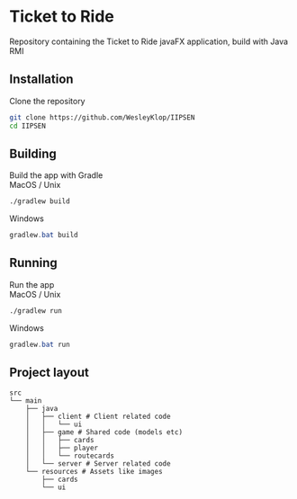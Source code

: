# Ticket to Ride

Repository containing the Ticket to Ride javaFX application, build with Java RMI

## Installation

Clone the repository
```bash
git clone https://github.com/WesleyKlop/IIPSEN
cd IIPSEN
```

## Building

Build the app with Gradle  
MacOS / Unix
```bash
./gradlew build
```

Windows
```powershell
gradlew.bat build
```

## Running
Run the app  
MacOS / Unix
```bash
./gradlew run
```

Windows
```powershell
gradlew.bat run
```

## Project layout
```
src
└── main
    ├── java
    │   ├── client # Client related code
    │   │   └── ui
    │   ├── game # Shared code (models etc)
    │   │   ├── cards
    │   │   ├── player
    │   │   └── routecards
    │   └── server # Server related code
    └── resources # Assets like images
        ├── cards
        └── ui
```
